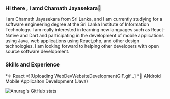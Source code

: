 ### Hi there , I amd Chamath Jayasekara👋

I am Chamath Jayasekara from Sri Lanka, and I am currently studying for a software engineering degree at the Sri Lanka Institute of Information Technology. I am really interested in learning new languages such as React-Native and Dart and participating in the development of mobile applications using Java, web applications using React,php, and other design technologies. I am looking forward to helping other developers with open source software development.

### Skills and Experience
*⚛️ React
*![Uploading WebDevWebsiteDevelopmentGIF.gif…]
*📱 ANdroid Mobile Applicaiton Development (Java) 

![Anurag's GitHub stats](https://github-readme-stats.vercel.app/api?username=chamathjayasekara99&show_icons=true&theme=synthwave)
